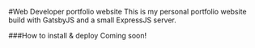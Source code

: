#Web Developer portfolio website
This is my personal portfolio website build with GatsbyJS and a small ExpressJS server.

###How to install & deploy
Coming soon!
